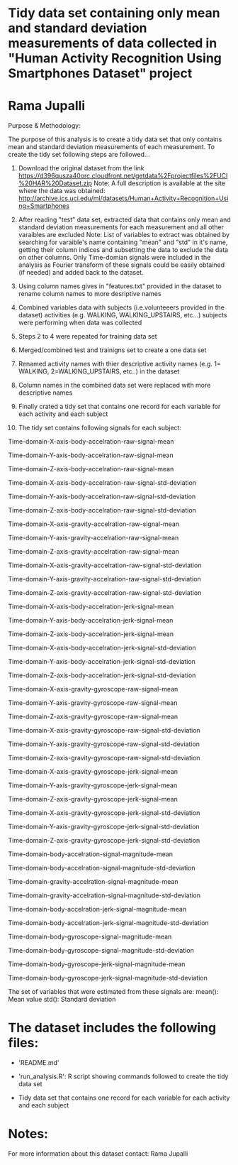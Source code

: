 Tidy data set containing only mean and standard deviation measurements of data collected in "Human Activity Recognition Using Smartphones Dataset" project
==================================================================
Rama Jupalli
==================================================================
Purpose & Methodology:

The purpose of this analysis is to create a tidy data set that only contains mean and standard deviation measurements of each measurement. To create the tidy set following steps are followed...

1. Download the original dataset from the link https://d396qusza40orc.cloudfront.net/getdata%2Fprojectfiles%2FUCI%20HAR%20Dataset.zip
Note: A full description is available at the site where the data was obtained: http://archive.ics.uci.edu/ml/datasets/Human+Activity+Recognition+Using+Smartphones

2. After reading "test" data set, extracted data that contains only mean and standard deviation measurements for each measurement and all other varaibles are excluded
Note:  List of variables to extract was obtained by searching for varaible's name containing "mean" and "std" in it's name, getting their column indices and subsetting the data to exclude the data on other columns.
Only Time-domian signals were included in the analysis as Fourier transform of these signals could be easily obtained (if needed) and added back to the dataset.

3. Using column names gives in "features.txt" provided in the dataset to rename column names to more desriptive names 

4. Combined variables data with subjects (i.e.volunteeers provided in the dataset) activities (e.g. WALKING, WALKING_UPSTAIRS, etc...) subjects were performing when data was collected

5. Steps 2 to 4 were repeated for training data set

6. Merged/combined test and trainigns set to create a one data set

7. Renamed activity names with thier descriptive activity names (e.g. 1= WALKING, 2=WALKING_UPSTAIRS, etc..) in the dataset

8. Column names in the combined data set were replaced with more descriptive names 

9. Finally crated a tidy set that contains one record for each variable for each activity and each subject

10. The tidy set contains following signals for each subject: 

Time-domain-X-axis-body-accelration-raw-signal-mean

Time-domain-Y-axis-body-accelration-raw-signal-mean

Time-domain-Z-axis-body-accelration-raw-signal-mean

Time-domain-X-axis-body-accelration-raw-signal-std-deviation

Time-domain-Y-axis-body-accelration-raw-signal-std-deviation

Time-domain-Z-axis-body-accelration-raw-signal-std-deviation

Time-domain-X-axis-gravity-accelration-raw-signal-mean

Time-domain-Y-axis-gravity-accelration-raw-signal-mean

Time-domain-Z-axis-gravity-accelration-raw-signal-mean

Time-domain-X-axis-gravity-accelration-raw-signal-std-deviation

Time-domain-Y-axis-gravity-accelration-raw-signal-std-deviation

Time-domain-Z-axis-gravity-accelration-raw-signal-std-deviation

Time-domain-X-axis-body-accelration-jerk-signal-mean

Time-domain-Y-axis-body-accelration-jerk-signal-mean

Time-domain-Z-axis-body-accelration-jerk-signal-mean

Time-domain-X-axis-body-accelration-jerk-signal-std-deviation

Time-domain-Y-axis-body-accelration-jerk-signal-std-deviation

Time-domain-Z-axis-body-accelration-jerk-signal-std-deviation

Time-domain-X-axis-gravity-gyroscope-raw-signal-mean

Time-domain-Y-axis-gravity-gyroscope-raw-signal-mean

Time-domain-Z-axis-gravity-gyroscope-raw-signal-mean

Time-domain-X-axis-gravity-gyroscope-raw-signal-std-deviation

Time-domain-Y-axis-gravity-gyroscope-raw-signal-std-deviation

Time-domain-Z-axis-gravity-gyroscope-raw-signal-std-deviation

Time-domain-X-axis-gravity-gyroscope-jerk-signal-mean

Time-domain-Y-axis-gravity-gyroscope-jerk-signal-mean

Time-domain-Z-axis-gravity-gyroscope-jerk-signal-mean

Time-domain-X-axis-gravity-gyroscope-jerk-signal-std-deviation

Time-domain-Y-axis-gravity-gyroscope-jerk-signal-std-deviation

Time-domain-Z-axis-gravity-gyroscope-jerk-signal-std-deviation

Time-domain-body-accelration-signal-magnitude-mean

Time-domain-body-accelration-signal-magnitude-std-deviation

Time-domain-gravity-accelration-signal-magnitude-mean

Time-domain-gravity-accelration-signal-magnitude-std-deviation

Time-domain-body-accelration-jerk-signal-magnitude-mean

Time-domain-body-accelration-jerk-signal-magnitude-std-deviation

Time-domain-body-gyroscope-signal-magnitude-mean

Time-domain-body-gyroscope-signal-magnitude-std-deviation

Time-domain-body-gyroscope-jerk-signal-magnitude-mean

Time-domain-body-gyroscope-jerk-signal-magnitude-std-deviation

The set of variables that were estimated from these signals are: 
mean(): Mean value
std(): Standard deviation

The dataset includes the following files:
=========================================
- 'README.md'

- 'run_analysis.R': R script showing commands followed to create the tidy data set

- Tidy data set that contains one record for each variable for each activity and each subject

Notes: 
======
For more information about this dataset contact: Rama Jupalli
